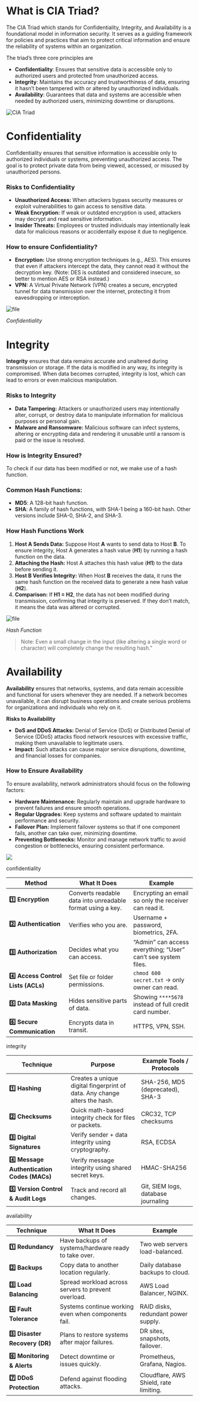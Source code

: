 # What is CIA Triad?

The CIA Triad which stands for Confidentiality, Integrity, and Availability is a foundational model in information security. It serves as a guiding framework for policies and practices that aim to protect critical information and ensure the reliability of systems within an organization.

The triad’s three core principles are

- **Confidentiality**: Ensures that sensitive data is accessible only to authorized users and protected from unauthorized access.
- **Integrity**: Maintains the accuracy and trustworthiness of data, ensuring it hasn’t been tampered with or altered by unauthorized individuals.
- **Availability**: Guarantees that data and systems are accessible when needed by authorized users, minimizing downtime or disruptions.

![CIA Triad](https://media.geeksforgeeks.org/wp-content/cdn-uploads/20210623231627/384.png)

# Confidentiality

Confidentiality ensures that sensitive information is accessible only to authorized individuals or systems, preventing unauthorized access. The goal is to protect private data from being viewed, accessed, or misused by unauthorized persons.

### **Risks to Confidentiality**

- **Unauthorized Access:** When attackers bypass security measures or exploit vulnerabilities to gain access to sensitive data.
- **Weak Encryption:** If weak or outdated encryption is used, attackers may decrypt and read sensitive information.
- **Insider Threats:** Employees or trusted individuals may intentionally leak data for malicious reasons or accidentally expose it due to negligence.

### How to ensure Confidentiality?

- **Encryption:** Use strong encryption techniques (e.g., AES). This ensures that even if attackers intercept the data, they cannot read it without the decryption key. (Note: DES is outdated and considered insecure, so better to mention AES or RSA instead.)
- **VPN:** A Virtual Private Network (VPN) creates a secure, encrypted tunnel for data transmission over the internet, protecting it from eavesdropping or interception.

![file](https://media.geeksforgeeks.org/wp-content/uploads/20250828151439064907/file.webp)

*Confidentiality*

# Integrity

**Integrity** ensures that data remains accurate and unaltered during transmission or storage. If the data is modified in any way, its integrity is compromised. When data becomes corrupted, integrity is lost, which can lead to errors or even malicious manipulation.

### **Risks to Integrity**

- **Data Tampering:** Attackers or unauthorized users may intentionally alter, corrupt, or destroy data to manipulate information for malicious purposes or personal gain.
- **Malware and Ransomware:** Malicious software can infect systems, altering or encrypting data and rendering it unusable until a ransom is paid or the issue is resolved.

### How is Integrity Ensured?

To check if our data has been modified or not, we make use of a hash function.

### **Common Hash Functions**:

- **MD5**: A 128-bit hash function.
- **SHA**: A family of hash functions, with SHA-1 being a 160-bit hash. Other versions include SHA-0, SHA-2, and SHA-3.

### **How Hash Functions Work**

1. **Host A Sends Data:** Suppose Host **A** wants to send data to Host **B**. To ensure integrity, Host A generates a hash value (**H1**) by running a hash function on the data.
2. **Attaching the Hash:** Host A attaches this hash value (**H1**) to the data before sending it.
3. **Host B Verifies Integrity:** When Host **B** receives the data, it runs the same hash function on the received data to generate a new hash value (**H2**).
4. **Comparison:** If **H1 = H2**, the data has not been modified during transmission, confirming that integrity is preserved. If they don’t match, it means the data was altered or corrupted.

![file](https://media.geeksforgeeks.org/wp-content/uploads/20250828151350928859/file.webp)

*Hash Function*

> Note: Even a small change in the input (like altering a single word or character) will completely change the resulting hash."
> 

# Availability

**Availability** ensures that networks, systems, and data remain accessible and functional for users whenever they are needed. If a network becomes unavailable, it can disrupt business operations and create serious problems for organizations and individuals who rely on it.

**Risks to Availability**

- **DoS and DDoS Attacks:** Denial of Service (DoS) or Distributed Denial of Service (DDoS) attacks flood network resources with excessive traffic, making them unavailable to legitimate users.
- **Impact:** Such attacks can cause major service disruptions, downtime, and financial losses for companies.

### How to Ensure Availability

To ensure availability, network administrators should focus on the following factors:

- **Hardware Maintenance:** Regularly maintain and upgrade hardware to prevent failures and ensure smooth operations.
- **Regular Upgrades:** Keep systems and software updated to maintain performance and security.
- **Failover Plan:** Implement failover systems so that if one component fails, another can take over, minimizing downtime.
- **Preventing Bottlenecks:** Monitor and manage network traffic to avoid congestion or bottlenecks, ensuring consistent performance.

![](https://media.geeksforgeeks.org/wp-content/cdn-uploads/20210623231629/454.png)

confidentiality

| Method | What It Does | Example |
| --- | --- | --- |
| **1️⃣ Encryption** | Converts readable data into unreadable format using a key. | Encrypting an email so only the receiver can read it. |
| **2️⃣ Authentication** | Verifies who you are. | Username + password, biometrics, 2FA. |
| **3️⃣ Authorization** | Decides what you can access. | “Admin” can access everything; “User” can’t see system files. |
| **4️⃣ Access Control Lists (ACLs)** | Set file or folder permissions. | `chmod 600 secret.txt` → only owner can read. |
| **5️⃣ Data Masking** | Hides sensitive parts of data. | Showing `****5678` instead of full credit card number. |
| **6️⃣ Secure Communication** | Encrypts data in transit. | HTTPS, VPN, SSH. |

integrity

| Technique | Purpose | Example Tools / Protocols |
| --- | --- | --- |
| **1️⃣ Hashing** | Creates a unique digital fingerprint of data. Any change alters the hash. | SHA-256, MD5 (deprecated), SHA-3 |
| **2️⃣ Checksums** | Quick math-based integrity check for files or packets. | CRC32, TCP checksums |
| **3️⃣ Digital Signatures** | Verify sender + data integrity using cryptography. | RSA, ECDSA |
| **4️⃣ Message Authentication Codes (MACs)** | Verify message integrity using shared secret keys. | HMAC-SHA256 |
| **5️⃣ Version Control & Audit Logs** | Track and record all changes. | Git, SIEM logs, database journaling |

availability

| Technique | What It Does | Example |
| --- | --- | --- |
| **1️⃣ Redundancy** | Have backups of systems/hardware ready to take over. | Two web servers load-balanced. |
| **2️⃣ Backups** | Copy data to another location regularly. | Daily database backups to cloud. |
| **3️⃣ Load Balancing** | Spread workload across servers to prevent overload. | AWS Load Balancer, NGINX. |
| **4️⃣ Fault Tolerance** | Systems continue working even when components fail. | RAID disks, redundant power supply. |
| **5️⃣ Disaster Recovery (DR)** | Plans to restore systems after major failures. | DR sites, snapshots, failover. |
| **6️⃣ Monitoring & Alerts** | Detect downtime or issues quickly. | Prometheus, Grafana, Nagios. |
| **7️⃣ DDoS Protection** | Defend against flooding attacks. | Cloudflare, AWS Shield, rate limiting. |

